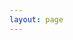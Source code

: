 ```yaml
---
layout: page
---
```

<script setup>
import {
  VPTeamPage,
  VPTeamPageTitle,
  VPTeamMembers
} from 'vitepress/theme'

const members = [
  {
    avatar: 'https://t-imghost.pages.dev/file/0940c22e3087c199c9c26.jpg',
    name: 'MTR HK',
    title: 'Influencer',
    links: [
      { icon: 'facebook', link: 'https://www.facebook.com/mtrhk' },
      { icon: 'instagram', link: 'http://instagram.com/mtrhk' },
      { icon: 'youtube', link: 'http://www.youtube.com/mtrhongkong' }
    ]
  },  
  {
    avatar: 'https://t-imghost.pages.dev/file/8467140519ced3ea70fd6.jpg',
    name: '总局-鄂局武段的热干面',
    title: 'Leader / Group Owner 好面',
    links: [
      { icon: 'bilibili', link: 'https://space.bilibili.com/1749292479' }
    ]
  },
  {
    avatar: 'https://t-imghost.pages.dev/file/8467140519ced3ea70fd6.jpg',
    name: 'xz111_Misaka',
    title: 'Leader / Group Owner',
    links: [
      { icon: 'bilibili', link: 'https://space.bilibili.com/555976413' }
    ]
  },
  {
    avatar: 'https://t-imghost.pages.dev/file/8467140519ced3ea70fd6.jpg',
    name: '青柏菌 Sakai Harumi 汤达人',
    title: 'Creator 好面，汤决定',
    links: [
      { icon: 'bilibili', link: 'https://space.bilibili.com/584835054/' }
    ]
  },
   {
    avatar: 'https://t-imghost.pages.dev/file/8467140519ced3ea70fd6.jpg',
    name: 'lanoel',
    title: 'Creator',
    links: [
      { icon: 'bilibili', link: 'https://space.bilibili.com/402744005' }
    ]
  },
  {
    avatar: 'https://t-imghost.pages.dev/file/8467140519ced3ea70fd6.jpg',
    name: 'XXXXYOUXI',
    title: 'Builder / Creator Chi YX',
    links: [
      { icon: 'bilibili', link: 'https://space.bilibili.com/1596446033' }
    ]
  },
  {
    avatar: 'https://t-imghost.pages.dev/file/8467140519ced3ea70fd6.jpg',
    name: '白云-Burgeoning',
    title: 'Builder / Creator',
    links: [
      { icon: 'bilibili', link: 'https://space.bilibili.com/1642321436' }
    ]
  },
  {
    avatar: 'https://t-imghost.pages.dev/file/8467140519ced3ea70fd6.jpg',
    name: 'Takigawa',
    title: 'Server Administrator & Owner',
    links: [
      { icon: 'bilibili', link: 'https://space.bilibili.com/37471042' }
    ]
  },
   {
    avatar: 'https://server.akio.top/icon',
    name: 'Misaka Akio 御坂秋生',
    title: 'Creator',
    links: [
      { icon: 'website', link: 'https://www.akio.top/' }
    ]
  },
    {
    avatar: 'https://t-imghost.pages.dev/file/8467140519ced3ea70fd6.jpg',
    name: 'IF-游戏业界的一阵风',
    title: 'Creator 大魔王IF！',
    links: [
      { icon: 'website', link: 'https://if-chan.mika.vin/' },
      { icon: 'bilibili', link: 'https://space.bilibili.com/14823193' },    
      { icon: 'twitter', link: 'https://twitter.com/KagamineX' },
      { icon: 'youtube', link: 'https://www.youtube.com/channel/UCu1u-4pgzdnQ_Q6hIr_dmGA' }
    ]
  },
  {
    avatar: 'https://t-imghost.pages.dev/file/340d06ad82c0697369cb6.jpg',
    name: 'Leo Tinyat',
    title: 'Builder / Creator',
    links: [
      { icon: 'bilibili', link: 'https://space.bilibili.com/553853026' },
      { icon: 'bilibili', link: 'https://space.bilibili.com/3493084180515360' },
    ]
  },
  {
    avatar: 'https://t-imghost.pages.dev/file/f1117bc04500457010bf1.jpg',
    name: 'WHRT',
    title: 'Influencer',
    links: [
      { icon: 'website', link: 'https://www.wuhanrt.com/' }
    ]
  },
  {
    avatar: 'https://tse3-mm.cn.bing.net/th/id/OIP-C.ujLS0YFylZcgtmG614MrbAHaFp?rs=1&pid=ImgDetMain',
    name: 'CRT',
    title: 'Influencer',
    links: [
      { icon: 'website', link: 'https://www.cqmetro.cn/index.shtml' }
    ]
  },
]
</script>

<VPTeamPage>
  <VPTeamPageTitle>
    <template #title>
      Our Team
    </template>
    <template #lead>
      哼哼哼啊啊啊啊啊啊啊啊啊啊啊啊啊
    </template>
  </VPTeamPageTitle>
  <VPTeamMembers
    :members="members"
  />
</VPTeamPage>
